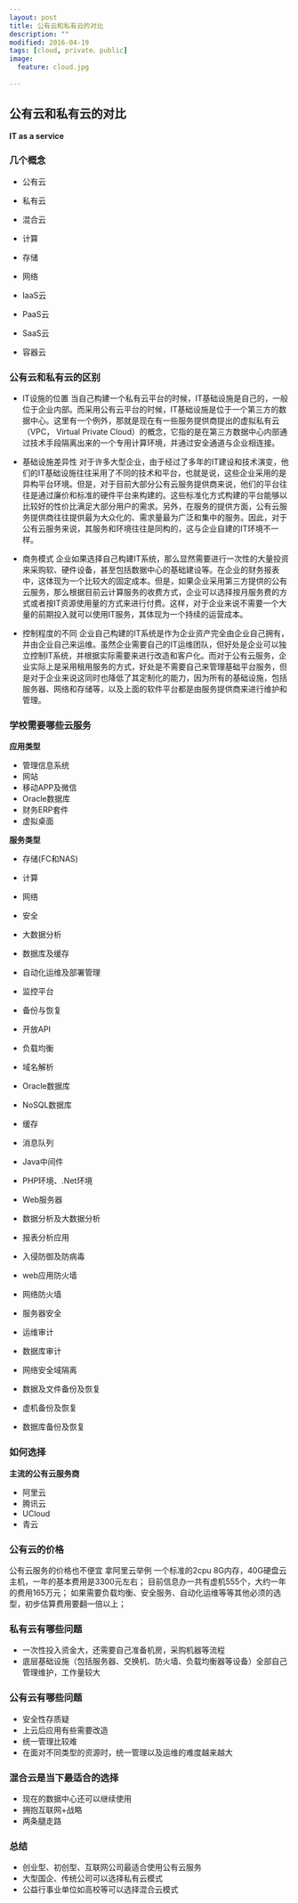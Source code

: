 ```yaml
---
layout: post
title: 公有云和私有云的对比
description: ""
modified: 2016-04-19
tags: [cloud, private、public]
image:
  feature: cloud.jpg
  
---
```


## 公有云和私有云的对比

**IT as a service**

### 几个概念

* 公有云
* 私有云
* 混合云

* 计算
* 存储
* 网络

* IaaS云
* PaaS云
* SaaS云
* 容器云

### 公有云和私有云的区别
* IT设施的位置
当自己构建一个私有云平台的时候，IT基础设施是自己的，一般位于企业内部。而采用公有云平台的时候，IT基础设施是位于一个第三方的数据中心。这里有一个例外，那就是现在有一些服务提供商提出的虚拟私有云（VPC， Virtual Private Cloud）的概念，它指的是在第三方数据中心内部通过技术手段隔离出来的一个专用计算环境，并通过安全通道与企业相连接。

* 基础设施差异性
对于许多大型企业，由于经过了多年的IT建设和技术演变，他们的IT基础设施往往采用了不同的技术和平台，也就是说，这些企业采用的是异构平台环境。但是，对于目前大部分公有云服务提供商来说，他们的平台往往是通过廉价和标准的硬件平台来构建的。这些标准化方式构建的平台能够以比较好的性价比满足大部分用户的需求。另外，在服务的提供方面，公有云服务提供商往往提供最为大众化的、需求量最为广泛和集中的服务。因此，对于公有云服务来说，其服务和环境往往是同构的，这与企业自建的IT环境不一样。

* 商务模式
企业如果选择自己构建IT系统，那么显然需要进行一次性的大量投资来采购软、硬件设备，甚至包括数据中心的基础建设等。在企业的财务报表中，这体现为一个比较大的固定成本。但是，如果企业采用第三方提供的公有云服务，那么根据目前云计算服务的收费方式，企业可以选择按月服务费的方式或者按IT资源使用量的方式来进行付费。这样，对于企业来说不需要一个大量的前期投入就可以使用IT服务，其体现为一个持续的运营成本。

* 控制程度的不同
企业自己构建的IT系统是作为企业资产完全由企业自己拥有，并由企业自己来运维。虽然企业需要自己的IT运维团队，但好处是企业可以独立控制IT系统，并根据实际需要来进行改造和客户化。而对于公有云服务，企业实际上是采用租用服务的方式，好处是不需要自己来管理基础平台服务，但是对于企业来说这同时也降低了其定制化的能力，因为所有的基础设施，包括服务器、网络和存储等，以及上面的软件平台都是由服务提供商来进行维护和管理。

### 学校需要哪些云服务

**应用类型**

* 管理信息系统
* 网站
* 移动APP及微信
* Oracle数据库
* 财务ERP套件
* 虚拟桌面

**服务类型**

* 存储(FC和NAS)
* 计算
* 网络
* 安全
* 大数据分析
* 数据库及缓存
* 自动化运维及部署管理
* 监控平台
* 备份与恢复
* 开放API

* 负载均衡
* 域名解析
* Oracle数据库
* NoSQL数据库
* 缓存
* 消息队列
* Java中间件
* PHP环境、.Net环境
* Web服务器
* 数据分析及大数据分析
* 报表分析应用
* 入侵防御及防病毒
* web应用防火墙
* 网络防火墙
* 服务器安全
* 运维审计
* 数据库审计
* 网络安全域隔离
* 数据及文件备份及恢复
* 虚机备份及恢复
* 数据库备份及恢复


### 如何选择

**主流的公有云服务商**

* 阿里云
* 腾讯云
* UCloud
* 青云

### 公有云的价格

公有云服务的价格也不便宜
拿阿里云举例
一个标准的2cpu 8G内存，40G硬盘云主机，一年的基本费用是3300元左右；
目前信息办一共有虚机555个，大约一年的费用165万元；
如果需要负载均衡、安全服务、自动化运维等等其他必须的选型，初步估算费用要翻一倍以上；

### 私有云有哪些问题

* 一次性投入资金大，还需要自己准备机房，采购机器等流程
* 底层基础设施（包括服务器、交换机、防火墙、负载均衡器等设备）全部自己管理维护，工作量较大

### 公有云有哪些问题

* 安全性存质疑
* 上云后应用有些需要改造
* 统一管理比较难
* 在面对不同类型的资源时，统一管理以及运维的难度越来越大

### 混合云是当下最适合的选择

* 现在的数据中心还可以继续使用
* 拥抱互联网+战略
* 两条腿走路

### 总结

* 创业型、初创型、互联网公司最适合使用公有云服务
* 大型国企、传统公司可以选择私有云模式
* 公益行事业单位如高校等可以选择混合云模式


